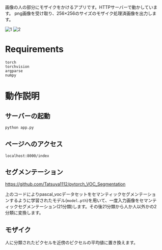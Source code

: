 画像の人の部分にモザイクをかけるアプリです。HTTPサーバーで動かしています。
png画像を受け取り、256×256のサイズのモザイク処理済画像を出力します。

![1](https://user-images.githubusercontent.com/45190789/84501767-0db12e00-acf2-11ea-992b-b8dacf15a7df.jpg)
![2](https://user-images.githubusercontent.com/45190789/84501774-10ac1e80-acf2-11ea-84b6-327ea56d6613.jpg)

# Requirements

```
torch
torchvision
argparse
numpy
```

# 動作説明

## サーバーの起動
```python
python app.py
```

## ページへのアクセス
```
localhost:8000/index
```

## セグメンテーション

https://github.com/Tatsuya1112/pytorch_VOC_Segmentation

上のコードによりpascal_vocデータセットをセマンティックセグメンテーションするように学習されたモデル(``model.pth``)を用いて、一度入力画像をセマンティックセグメンテーション(21分類)します。その後21分類から人か人以外かの2分類に変換します。

## モザイク
人に分類されたピクセルを近傍のピクセルの平均値に置き換えます。
